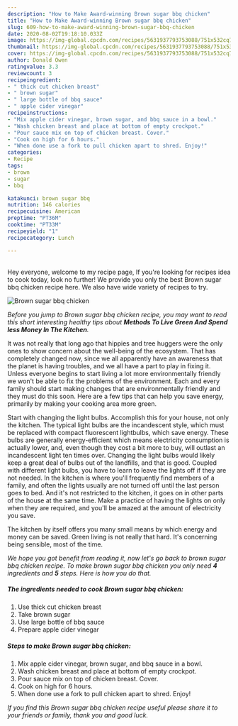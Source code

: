 ```yaml
---
description: "How to Make Award-winning Brown sugar bbq chicken"
title: "How to Make Award-winning Brown sugar bbq chicken"
slug: 609-how-to-make-award-winning-brown-sugar-bbq-chicken
date: 2020-08-02T19:18:10.033Z
image: https://img-global.cpcdn.com/recipes/5631937793753088/751x532cq70/brown-sugar-bbq-chicken-recipe-main-photo.jpg
thumbnail: https://img-global.cpcdn.com/recipes/5631937793753088/751x532cq70/brown-sugar-bbq-chicken-recipe-main-photo.jpg
cover: https://img-global.cpcdn.com/recipes/5631937793753088/751x532cq70/brown-sugar-bbq-chicken-recipe-main-photo.jpg
author: Donald Owen
ratingvalue: 3.3
reviewcount: 3
recipeingredient:
- " thick cut chicken breast"
- " brown sugar"
- " large bottle of bbq sauce"
- " apple cider vinegar"
recipeinstructions:
- "Mix apple cider vinegar, brown sugar, and bbq sauce in a bowl."
- "Wash chicken breast and place at bottom of empty crockpot."
- "Pour sauce mix on top of chicken breast. Cover."
- "Cook on high for 6 hours."
- "When done use a fork to pull chicken apart to shred. Enjoy!"
categories:
- Recipe
tags:
- brown
- sugar
- bbq

katakunci: brown sugar bbq 
nutrition: 146 calories
recipecuisine: American
preptime: "PT36M"
cooktime: "PT33M"
recipeyield: "1"
recipecategory: Lunch

---
```

<br>
Hey everyone, welcome to my recipe page, If you're looking for recipes idea to cook today, look no further! We provide you only the best Brown sugar bbq chicken recipe here. We also have wide variety of recipes to try.
<br>


![Brown sugar bbq chicken](https://img-global.cpcdn.com/recipes/5631937793753088/751x532cq70/brown-sugar-bbq-chicken-recipe-main-photo.jpg)

<i>Before you jump to Brown sugar bbq chicken recipe, you may want to read this short interesting healthy tips about 
<strong>Methods To Live Green And Spend less Money In The Kitchen</strong>.</i>
</br>

It was not really that long ago that hippies and tree huggers were the only ones to show concern about the well-being of the ecosystem. That has completely changed now, since we all apparently have an awareness that the planet is having troubles, and we all have a part to play in fixing it. Unless everyone begins to start living a lot more environmentally friendly we won't be able to fix the problems of the environment. Each and every family should start making changes that are environmentally friendly and they must do this soon. Here are a few tips that can help you save energy, primarily by making your cooking area more green.

Start with changing the light bulbs. Accomplish this for your house, not only the kitchen. The typical light bulbs are the incandescent style, which must be replaced with compact fluorescent lightbulbs, which save energy. These bulbs are generally energy-efficient which means electricity consumption is actually lower, and, even though they cost a bit more to buy, will outlast an incandescent light ten times over. Changing the light bulbs would likely keep a great deal of bulbs out of the landfills, and that is good. Coupled with different light bulbs, you have to learn to leave the lights off if they are not needed. In the kitchen is where you'll frequently find members of a family, and often the lights usually are not turned off until the last person goes to bed. And it's not restricted to the kitchen, it goes on in other parts of the house at the same time. Make a practice of having the lights on only when they are required, and you'll be amazed at the amount of electricity you save.

The kitchen by itself offers you many small means by which energy and money can be saved. Green living is not really that hard. It's concerning being sensible, most of the time.


<i>We hope you got benefit from reading it, now let's go back to brown sugar bbq chicken recipe. To make brown sugar bbq chicken you only need <strong>4</strong> ingredients and <strong>5</strong> steps. Here is how you do that.
</i>

##### The ingredients needed to cook Brown sugar bbq chicken:

1. Use  thick cut chicken breast
1. Take  brown sugar
1. Use  large bottle of bbq sauce
1. Prepare  apple cider vinegar


##### Steps to make Brown sugar bbq chicken:

1. Mix apple cider vinegar, brown sugar, and bbq sauce in a bowl.
1. Wash chicken breast and place at bottom of empty crockpot.
1. Pour sauce mix on top of chicken breast. Cover.
1. Cook on high for 6 hours.
1. When done use a fork to pull chicken apart to shred. Enjoy!


<i>If you find this Brown sugar bbq chicken recipe useful please share it to your friends or family, thank you and good luck.</i>
